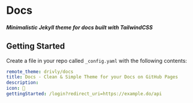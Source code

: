 # Docs

##### Minimalistic Jekyll theme for docs built with TailwindCSS

## Getting Started

Create a file in your repo called `_config.yaml` with the following contents:



```yaml
remote_theme: drivly/docs
title: Docs - Clean & Simple Theme for your Docs on GitHub Pages
description: 
icon: 🚀
gettingStarted: /login?redirect_uri=https://example.do/api
```

